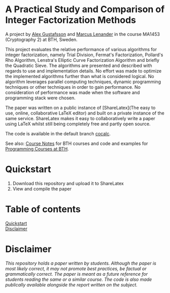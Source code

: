 A Practical Study and Comparison of Integer Factorization Methods
======
A project by [Alex Gustafsson](https://github.com/AlexGustafsson) and [Marcus Lenander](https://github.com/MarcusLenander) in the course MA1453 (Cryptography 2) at BTH, Sweden.

This project evaluates the relative performance of various algorithms for integer factorization, namely Trial Division, Fermat's Factorization, Pollard's Rho Algorithm, Lenstra's Elliptic Curve Factorization Algorithm and briefly the Quadratic Sieve. The algorithms are presented and described with regards to use and implementation details. No effort was made to optimize the implemented algorithms further than what is considered logical. No algorithm leverages parallel computing techniques, dynamic programming techniques or other techniques in order to gain performance. No consideration of performance was made when the software and programming stack were chosen.

The paper was written on a public instance of [ShareLatex](The easy to use, online, collaborative LaTeX editor) and built on a private instance of the same service. ShareLatex makes it easy to collaboratively write a paper using LaTeX whilst still being completely free and partly open source.

The code is available in the default branch [cocalc](https://github.com/AlexGustafsson/practical-factorization-comparison/).

See also: [Course Notes](https://github.com/CourseNotesBTH) for BTH courses and code and examples for [Programming Courses at BTH](https://github.com/ProgrammingCoursesBTH).

# Quickstart
<a name="quickstart"></a>

1. Download this repository and upload it to ShareLatex
2. View and compile the paper

# Table of contents

[Quickstart](#quickstart)<br/>
[Disclaimer](#disclaimer)

# Disclaimer
<a name="disclaimer"></a>

_This repository holds a paper written by students. Although the paper is most likely correct, it may not promote best practices, be factual or grammatically correct. The paper is meant as a future reference for students reading the same or a similar course. The code is also made publically available alongside the report written on the subject._
